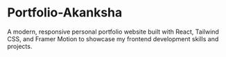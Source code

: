 
# Portfolio-Akanksha
 A modern, responsive personal portfolio website built with React, Tailwind CSS, and Framer Motion to showcase my frontend development skills and projects.

